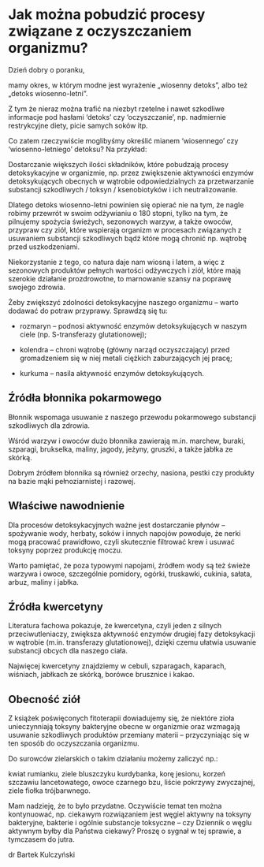 # Jak można pobudzić procesy związane z oczyszczaniem organizmu?

Dzień dobry o poranku,

mamy okres, w którym modne jest wyrażenie „wiosenny detoks”, albo też „detoks wiosenno-letni”.

Z tym że nieraz można trafić na niezbyt rzetelne i nawet szkodliwe informacje pod hasłami ‘detoks’ czy ‘oczyszczanie’, np. nadmiernie restrykcyjne diety, picie samych soków itp.

Co zatem rzeczywiście moglibyśmy określić mianem ‘wiosennego’ czy ‘wiosenno-letniego’ detoksu? Na przykład:

Dostarczanie większych ilości składników, które pobudzają procesy detoksykacyjne w organizmie, np. przez zwiększenie aktywności enzymów detoksykujących obecnych w wątrobie odpowiedzialnych za przetwarzanie substancji szkodliwych / toksyn / ksenobiotyków i ich neutralizowanie.

Dlatego detoks wiosenno-letni powinien się opierać nie na tym, że nagle robimy przewrót w swoim odżywianiu o 180 stopni, tylko na tym, że pilnujemy spożycia świeżych, sezonowych warzyw, a także owoców, przypraw czy ziół, które wspierają organizm w procesach związanych z usuwaniem substancji szkodliwych bądź które mogą chronić np. wątrobę przed uszkodzeniami.

Niekorzystanie z tego, co natura daje nam wiosną i latem, a więc z sezonowych produktów pełnych wartości odżywczych i ziół, które mają szerokie działanie prozdrowotne, to marnowanie szansy na poprawę swojego zdrowia.

Żeby zwiększyć zdolności detoksykacyjne naszego organizmu – warto dodawać do potraw przyprawy. Sprawdzą się tu:

- rozmaryn – podnosi aktywność enzymów detoksykujących w naszym ciele (np. S-transferazy glutationowej);

- kolendra – chroni wątrobę (główny narząd oczyszczający) przed gromadzeniem się w niej metali ciężkich zaburzających jej pracę;

- kurkuma – nasila aktywność enzymów detoksykujących.

## Źródła błonnika pokarmowego

Błonnik wspomaga usuwanie z naszego przewodu pokarmowego substancji szkodliwych dla zdrowia.

Wśród warzyw i owoców dużo błonnika zawierają m.in. marchew, buraki, szparagi, brukselka, maliny, jagody, jeżyny, gruszki, a także jabłka ze skórką.

Dobrym źródłem błonnika są również orzechy, nasiona, pestki czy produkty na bazie mąki pełnoziarnistej i razowej.

## Właściwe nawodnienie

Dla procesów detoksykacyjnych ważne jest dostarczanie płynów – spożywanie wody, herbaty, soków i innych napojów powoduje, że nerki mogą pracować prawidłowo, czyli skutecznie filtrować krew i usuwać toksyny poprzez produkcję moczu.

Warto pamiętać, że poza typowymi napojami, źródłem wody są też świeże warzywa i owoce, szczególnie pomidory, ogórki, truskawki, cukinia, sałata, arbuz, maliny i jabłka.

## Źródła kwercetyny

Literatura fachowa pokazuje, że kwercetyna, czyli jeden z silnych przeciwutleniaczy, zwiększa aktywność enzymów drugiej fazy detoksykacji w wątrobie (m.in. transferazy glutationowej), dzięki czemu ułatwia usuwanie substancji obcych dla naszego ciała.

Najwięcej kwercetyny znajdziemy w cebuli, szparagach, kaparach, wiśniach, jabłkach ze skórką, borówce brusznice i kakao.

## Obecność ziół

Z książek poświęconych fitoterapii dowiadujemy się, że niektóre zioła unieczynniają toksyny bakteryjne obecne w organizmie oraz wzmagają usuwanie szkodliwych produktów przemiany materii – przyczyniając się w ten sposób do oczyszczania organizmu.

Do surowców zielarskich o takim działaniu możemy zaliczyć np.:

kwiat rumianku, ziele bluszczyku kurdybanka, korę jesionu, korzeń szczawiu lancetowatego, owoce czarnego bzu, liście pokrzywy zwyczajnej, ziele fiołka trójbarwnego.

Mam nadzieję, że to było przydatne. Oczywiście temat ten można kontynuować, np. ciekawym rozwiązaniem jest węgiel aktywny na toksyny bakteryjne, bakterie i ogólnie substancje toksyczne – czy Dziennik o węglu aktywnym byłby dla Państwa ciekawy? Proszę o sygnał w tej sprawie, a tymczasem do jutra.

dr Bartek Kulczyński
